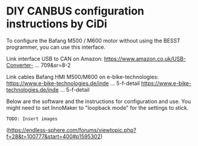 # DIY CANBUS configuration instructions by CiDi To configure the Bafang M500 / M600 motor without using the BESST programmer, you can use this interface.Link interface USB to CAN on Amazon:https://www.amazon.co.uk/USB-Converter- ... 709&sr=8-2Link cables Bafang HMI M500/M600 on e-bike-technologies:https://www.e-bike-technologies.de/inde ... 5-f-detailhttps://www.e-bike-technologies.de/inde ... 5-f-detailBelow are the software and the instructions for configuration and use.You might need to set InnoMaker to "loopback mode" for the settings to stick.`TODO: Insert images`(https://endless-sphere.com/forums/viewtopic.php?f=28&t=100777&start=400#p1595302)